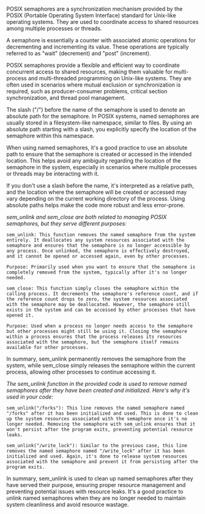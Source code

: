POSIX semaphores are a synchronization mechanism provided by the POSIX (Portable Operating System Interface) standard for Unix-like operating systems. They are used to coordinate access to shared resources among multiple processes or threads.

A semaphore is essentially a counter with associated atomic operations for decrementing and incrementing its value. These operations are typically referred to as "wait" (decrement) and "post" (increment).


POSIX semaphores provide a flexible and efficient way to coordinate concurrent access to shared resources, making them valuable for multi-process and multi-threaded programming on Unix-like systems. They are often used in scenarios where mutual exclusion or synchronization is required, such as producer-consumer problems, critical section synchronization, and thread pool management.





The slash ("/") before the name of the semaphore is used to denote an absolute path for the semaphore. In POSIX systems, named semaphores are usually stored in a filesystem-like namespace, similar to files. By using an absolute path starting with a slash, you explicitly specify the location of the semaphore within this namespace.

When using named semaphores, it's a good practice to use an absolute path to ensure that the semaphore is created or accessed in the intended location. This helps avoid any ambiguity regarding the location of the semaphore in the system, especially in scenarios where multiple processes or threads may be interacting with it.

If you don't use a slash before the name, it's interpreted as a relative path, and the location where the semaphore will be created or accessed may vary depending on the current working directory of the process. Using absolute paths helps make the code more robust and less error-prone.




*sem_unlink and sem_close are both related to managing POSIX semaphores, but they serve different purposes:*

    sem_unlink: This function removes the named semaphore from the system entirely. It deallocates any system resources associated with the semaphore and ensures that the semaphore is no longer accessible by any process. Once unlinked, the semaphore is effectively destroyed, and it cannot be opened or accessed again, even by other processes.

    Purpose: Primarily used when you want to ensure that the semaphore is completely removed from the system, typically after it's no longer needed.

    sem_close: This function simply closes the semaphore within the calling process. It decrements the semaphore's reference count, and if the reference count drops to zero, the system resources associated with the semaphore may be deallocated. However, the semaphore still exists in the system and can be accessed by other processes that have opened it.

    Purpose: Used when a process no longer needs access to the semaphore but other processes might still be using it. Closing the semaphore within a process ensures that the process releases its resources associated with the semaphore, but the semaphore itself remains available for other processes.

In summary, sem_unlink permanently removes the semaphore from the system, while sem_close simply releases the semaphore within the current process, allowing other processes to continue accessing it.





*The sem_unlink function in the provided code is used to remove named semaphores after they have been created and initialized. Here's why it's used in your code:*

    sem_unlink("/forks"): This line removes the named semaphore named "/forks" after it has been initialized and used. This is done to clean up the system resources associated with the semaphore once it's no longer needed. Removing the semaphore with sem_unlink ensures that it won't persist after the program exits, preventing potential resource leaks.

    sem_unlink("/write_lock"): Similar to the previous case, this line removes the named semaphore named "/write_lock" after it has been initialized and used. Again, it's done to release system resources associated with the semaphore and prevent it from persisting after the program exits.

In summary, sem_unlink is used to clean up named semaphores after they have served their purpose, ensuring proper resource management and preventing potential issues with resource leaks. It's a good practice to unlink named semaphores when they are no longer needed to maintain system cleanliness and avoid resource wastage.
